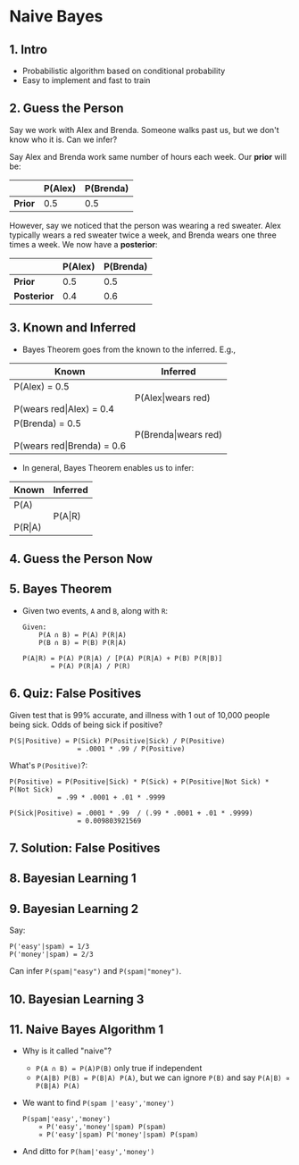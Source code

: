 # Naive Bayes

## 1. Intro

* Probabilistic algorithm based on conditional probability
* Easy to implement and fast to train

## 2. Guess the Person

Say we work with Alex and Brenda. Someone walks past us, but we don't know who it is. Can we infer?

Say Alex and Brenda work same number of hours each week. Our **prior** will be:

|       | P(Alex) | P(Brenda) |
| ----- | ------- | --------- |
| **Prior** | 0.5     | 0.5       |

However, say we noticed that the person was wearing a red sweater. Alex typically wears a red sweater twice a week, and Brenda wears one three times a week. We now have a **posterior**:

|       | P(Alex) | P(Brenda) |
| ----- | ------- | --------- |
| **Prior** | 0.5     | 0.5       |
| **Posterior** | 0.4 | 0.6       |

## 3. Known and Inferred

* Bayes Theorem goes from the known to the inferred. E.g.,

| Known | Inferred |
| ----- | -------- |
| P(Alex) = 0.5<br><br> P(wears red\|Alex) = 0.4 | P(Alex\|wears red) |
| P(Brenda) = 0.5<br><br> P(wears red\|Brenda) = 0.6 | P(Brenda\|wears red) |

* In general, Bayes Theorem enables us to infer:

| Known | Inferred |
| ----- | -------- |
| P(A)<br><br>P(R\|A) | P(A\|R) |

## 4. Guess the Person Now

## 5. Bayes Theorem

* Given two events, `A` and `B`, along with `R`:
    ```
    Given:
        P(A ∩ B) = P(A) P(R|A)
        P(B ∩ B) = P(B) P(R|A)

    P(A|R) = P(A) P(R|A) / [P(A) P(R|A) + P(B) P(R|B)]
           = P(A) P(R|A) / P(R)
    ```

## 6. Quiz: False Positives

Given test that is 99% accurate, and illness with 1 out of 10,000 people being sick. Odds of being sick if positive?

```
P(S|Positive) = P(Sick) P(Positive|Sick) / P(Positive)
                 = .0001 * .99 / P(Positive)
```

What's `P(Positive)`?:

```
P(Positive) = P(Positive|Sick) * P(Sick) + P(Positive|Not Sick) * P(Not Sick)
            = .99 * .0001 + .01 * .9999

P(Sick|Positive) = .0001 * .99  / (.99 * .0001 + .01 * .9999)
                 = 0.009803921569
```

## 7. Solution: False Positives

## 8. Bayesian Learning 1

## 9. Bayesian Learning 2

Say:

```
P('easy'|spam) = 1/3
P('money'|spam) = 2/3
```

Can infer `P(spam|"easy")` and `P(spam|"money")`.

## 10. Bayesian Learning 3

## 11. Naive Bayes Algorithm 1

* Why is it called "naive"?
    - `P(A ∩ B) = P(A)P(B)` only true if independent
    - `P(A|B) P(B) = P(B|A) P(A)`, but we can ignore `P(B)` and say `P(A|B) ∝ P(B|A) P(A)`

* We want to find `P(spam |'easy','money')`
    ```
    P(spam|'easy','money')
        ∝ P('easy','money'|spam) P(spam)
        ∝ P('easy'|spam) P('money'|spam) P(spam)
    ```

* And ditto for `P(ham|'easy','money')`
